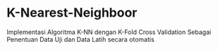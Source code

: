 # K-Nearest-Neighboor
Implementasi Algoritma K-NN dengan K-Fold Cross Validation Sebagai Penentuan Data Uji dan Data Latih secara otomatis
